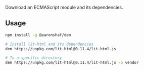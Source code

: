 Download an ECMAScript module and its dependencies.

## Usage

```bash
npm install -g @aaronshaf/dem

# Install lit-html and its dependencies
dem https://unpkg.com/lit-html@0.11.4/lit-html.js

# To a specific directory
dem https://unpkg.com/lit-html@0.11.4/lit-html.js -o vendor
```
